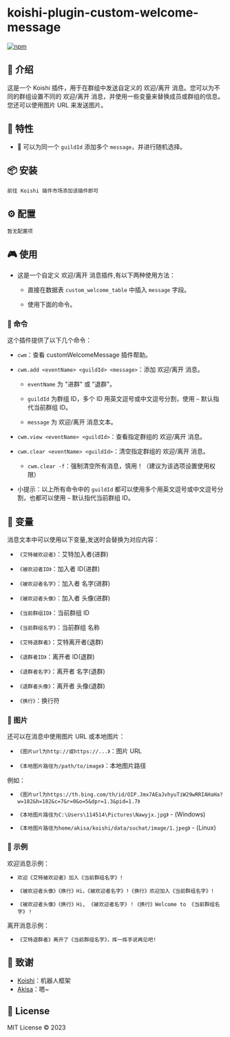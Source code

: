 # koishi-plugin-custom-welcome-message

[![npm](https://img.shields.io/npm/v/koishi-plugin-custom-welcome-message?style=flat-square)](https://www.npmjs.com/package/koishi-plugin-custom-welcome-message)

## 🎈 介绍

这是一个 Koishi 插件，用于在群组中发送自定义的 欢迎/离开 消息。您可以为不同的群组设置不同的 欢迎/离开 消息，并使用一些变量来替换成员或群组的信息。您还可以使用图片 URL 来发送图片。

## 🚀 特性

* 🌈 可以为同一个 `guildId` 添加多个 `message`，并进行随机选择。
  
## 📦 安装

```
前往 Koishi 插件市场添加该插件即可
```

## ⚙️ 配置

```
暂无配置项
```
## 🎮 使用

- 这是一个自定义 欢迎/离开 消息插件,有以下两种使用方法：

  - 直接在数据表 `custom_welcome_table` 中插入 `message` 字段。

  - 使用下面的命令。
  

### 📝 命令

这个插件提供了以下几个命令：

- `cwm`：查看 customWelcomeMessage 插件帮助。

- `cwm.add <eventName> <guildId> <message>`：添加 欢迎/离开 消息。

  - `eventName` 为 "进群" 或 "退群"。

  - `guildId` 为群组 ID，多个 ID 用英文逗号或中文逗号分割，使用 `~` 默认指代当前群组 ID。

  - `message` 为 欢迎/离开 消息文本。

- `cwm.view <eventName> <guildId>`：查看指定群组的 欢迎/离开 消息。

- `cwm.clear <eventName> <guildId>`：清空指定群组的 欢迎/离开 消息。
  
  - `cwm.clear -f`：强制清空所有消息，慎用！（建议为该选项设置使用权限）

- 小提示：以上所有命令中的 `guildId` 都可以使用多个用英文逗号或中文逗号分割，也都可以使用 `~` 默认指代当前群组 ID。

## 🔮 变量

消息文本中可以使用以下变量,发送时会替换为对应内容：

- `《艾特被欢迎者》`：艾特加入者(进群)

- `《被欢迎者ID》`：加入者 ID(进群)

- `《被欢迎者名字》`：加入者 名字(进群)  

- `《被欢迎者头像》`：加入者 头像(进群)

- `《当前群组ID》`：当前群组 ID

- `《当前群组名字》`：当前群组 名称

- `《艾特退群者》`：艾特离开者(退群)

- `《退群者ID》`：离开者 ID(退群)

- `《退群者名字》`：离开者 名字(退群)

- `《退群者头像》`：离开者 头像(退群)

- `《换行》`：换行符


### 🎨 图片

还可以在消息中使用图片 URL 或本地图片：

- `《图片url为http://或https://...》`：图片 URL

- `《本地图片路径为/path/to/image》`：本地图片路径
  
例如：

- `《图片url为https://th.bing.com/th/id/OIP.Jmx7AEaJvhyuTiW29wRRIAHaHa?w=182&h=182&c=7&r=0&o=5&dpr=1.3&pid=1.7》`

- `《本地图片路径为C:\Users\114514\Pictures\Nawyjx.jpg》` - (Windows)

- `《本地图片路径为home/akisa/koishi/data/suchat/image/1.jpeg》` - (Linux)


### 🎲 示例

欢迎消息示例：

- `欢迎《艾特被欢迎者》加入《当前群组名字》!` 

- `《被欢迎者头像》《换行》Hi，《被欢迎者名字》!《换行》欢迎加入《当前群组名字》!`

- `《被欢迎者头像》《换行》Hi, 《被欢迎者名字》！《换行》Welcome to 《当前群组名字》！`

离开消息示例：

- `《艾特退群者》离开了《当前群组名字》，挥一挥手说再见吧!`

## 🙏 致谢

* [Koishi](https://koishi.chat/)：机器人框架
* [Akisa](https://forum.koishi.xyz/t/topic/4149)：嗯~

## 📄 License

MIT License © 2023